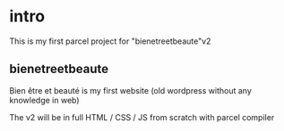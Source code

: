 # intro

This is my first parcel project for "bienetreetbeaute"v2

## bienetreetbeaute

Bien être et beauté is my first website (old wordpress without any knowledge in web)

The v2 will be in full HTML / CSS / JS from scratch with parcel compiler